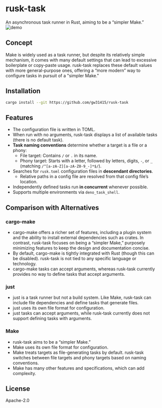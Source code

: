 # rusk-task

An asynchronous task runner in Rust, aiming to be a “simpler Make.”
![demo](https://github.com/user-attachments/assets/ee622cc9-8ebd-4ade-8cee-062e9eb8e2b3)

## Concept

Make is widely used as a task runner, but despite its relatively simple mechanism, it comes with many default settings that can lead to excessive boilerplate or copy-paste usage. rusk-task replaces these default values with more general-purpose ones, offering a “more modern” way to configure tasks in pursuit of a "simpler Make."

## Installation

```bash
cargo install --git https://github.com/gw31415/rusk-task
```

## Features

- The configuration file is written in TOML.
- When run with no arguments, rusk-task displays a list of available tasks (there is no default task).
- **Task naming conventions** determine whether a target is a file or a phony:
  - File target: Contains `/` or `.` in its name.
  - Phony target: Starts with a letter, followed by letters, digits, `-`, or `_` (matching `/^[a-zA-Z][a-zA-Z0-9_-]*$/`).
- Searches for `rusk.toml` configuration files in **descendant directories**.
  - Relative paths in a config file are resolved from that config file’s location.
- Independently defined tasks run **in concurrent** whenever possible.
- Supports multiple environments via `deno_task_shell`.

## Comparison with Alternatives

### cargo-make

- cargo-make offers a richer set of features, including a plugin system and the ability to install external dependencies such as crates. In contrast, rusk-task focuses on being a “simpler Make,” purposely minimizing features to keep the design and documentation concise.
- By default, cargo-make is tightly integrated with Rust (though this can be disabled). rusk-task is not tied to any specific language or technology.
- cargo-make tasks can accept arguments, whereas rusk-task currently provides no way to define tasks that accept arguments.

### just

- just is a task runner but not a build system. Like Make, rusk-task can include file dependencies and define tasks that generate files.
- just uses its own file format for configuration.
- just tasks can accept arguments, while rusk-task currently does not support defining tasks with arguments.

### Make

- rusk-task aims to be a “simpler Make.”
- Make uses its own file format for configuration.
- Make treats targets as file-generating tasks by default. rusk-task switches between file targets and phony targets based on naming conventions.
- Make has many other features and specifications, which can add complexity.

## License

Apache-2.0
